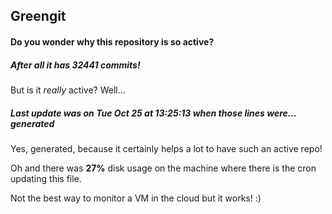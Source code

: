 ## Greengit

#### Do you wonder why this repository is so active?

##### After all it has 32441 commits!

But is it *really* active? Well...

##### Last update was on Tue Oct 25 at 13:25:13 when those lines were... generated

Yes, generated, because it certainly helps a lot to have such an active repo!

Oh and there was **27%** disk usage on the machine
where there is the cron updating this file.

Not the best way to monitor a VM in the cloud but it works! :)
